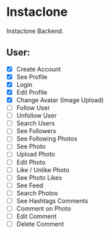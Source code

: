 # Instaclone

Instaclone Backend.

## User:

- [x] Create Account
- [x] See Profile
- [x] Login
- [x] Edit Profile
- [x] Change Avatar (Image Upload)
- [ ] Follow User
- [ ] Unfollow User
- [ ] Search Users
- [ ] See Followers
- [ ] See Following
      Photos
- [ ] See Photo
- [ ] Upload Photo
- [ ] Edit Photo
- [ ] Like / Unlike Photo
- [ ] See Photo Likes
- [ ] See Feed
- [ ] Search Photos
- [ ] See Hashtags
      Comments
- [ ] Comment on Photo
- [ ] Edit Comment
- [ ] Delete Comment
